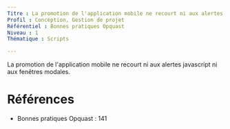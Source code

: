 ```yaml
---
Titre : La promotion de l'application mobile ne recourt ni aux alertes javascript ni aux fenêtres modales.
Profil : Conception, Gestion de projet
Référentiel : Bonnes pratiques Opquast
Niveau : 1
Thématique : Scripts

---
```

La promotion de l'application mobile ne recourt ni aux alertes javascript ni aux fenêtres modales.

# Références

*   Bonnes pratiques Opquast : 141